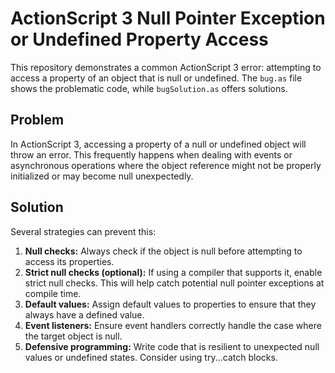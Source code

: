# ActionScript 3 Null Pointer Exception or Undefined Property Access

This repository demonstrates a common ActionScript 3 error: attempting to access a property of an object that is null or undefined.  The `bug.as` file shows the problematic code, while `bugSolution.as` offers solutions.

## Problem

In ActionScript 3, accessing a property of a null or undefined object will throw an error. This frequently happens when dealing with events or asynchronous operations where the object reference might not be properly initialized or may become null unexpectedly.

## Solution

Several strategies can prevent this:

1. **Null checks:** Always check if the object is null before attempting to access its properties.
2. **Strict null checks (optional):** If using a compiler that supports it, enable strict null checks. This will help catch potential null pointer exceptions at compile time.
3. **Default values:** Assign default values to properties to ensure that they always have a defined value.
4. **Event listeners:** Ensure event handlers correctly handle the case where the target object is null.
5. **Defensive programming:** Write code that is resilient to unexpected null values or undefined states. Consider using try...catch blocks.